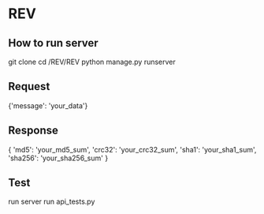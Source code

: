 # REV

## How to run server
git clone
cd /REV/REV
python manage.py runserver

## Request
{'message': 'your_data'}

## Response
{
    'md5': 'your_md5_sum',
    'crc32': 'your_crc32_sum',
    'sha1': 'your_sha1_sum',
    'sha256': 'your_sha256_sum'
}

## Test
run server
run api_tests.py